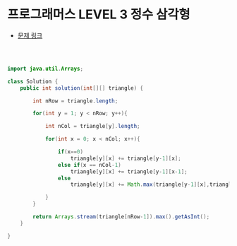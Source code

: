 # 프로그래머스 LEVEL 3 정수 삼각형

- [문제 링크](https://programmers.co.kr/learn/courses/30/lessons/43105?language=java)

</br>

```java

import java.util.Arrays;

class Solution {
    public int solution(int[][] triangle) {

        int nRow = triangle.length;

        for(int y = 1; y < nRow; y++){

            int nCol = triangle[y].length;

            for(int x = 0; x < nCol; x++){

                if(x==0)
                    triangle[y][x] += triangle[y-1][x];
                else if(x == nCol-1)
                    triangle[y][x] += triangle[y-1][x-1];
                else
                    triangle[y][x] += Math.max(triangle[y-1][x],triangle[y-1][x-1]);

            }
        }

        return Arrays.stream(triangle[nRow-1]).max().getAsInt();
    }

}

```
